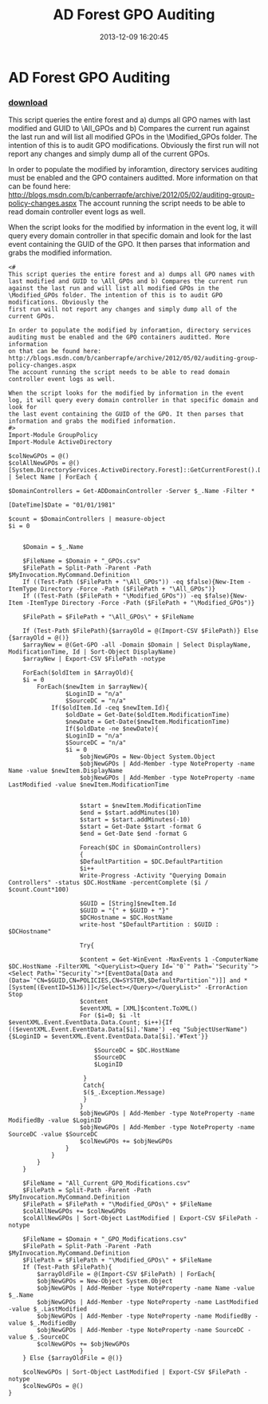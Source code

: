 ﻿---
pid:            4679
poster:         Agnostracised
title:          AD Forest GPO Auditing
date:           2013-12-09 16:20:45
format:         posh
parent:         0
parent:         0

---

# AD Forest GPO Auditing

### [download](4679.ps1)

This script queries the entire forest and a) dumps all GPO names with last modified and GUID to \All_GPOs and b) Compares the current run
against the last run and will list all modified GPOs in the \Modified_GPOs folder. The intention of this is to audit GPO modifications. Obviously the
first run will not report any changes and simply dump all of the current GPOs.

In order to populate the modified by inforamtion, directory services auditing must be enabled and the GPO containers auditted. More information
on that can be found here: http://blogs.msdn.com/b/canberrapfe/archive/2012/05/02/auditing-group-policy-changes.aspx
The account running the script needs to be able to read domain controller event logs as well.

When the script looks for the modified by information in the event log, it will query every domain controller in that specific domain and look for
the last event containing the GUID of the GPO. It then parses that information and grabs the modified information.

```posh
<#
This script queries the entire forest and a) dumps all GPO names with last modified and GUID to \All_GPOs and b) Compares the current run
against the last run and will list all modified GPOs in the \Modified_GPOs folder. The intention of this is to audit GPO modifications. Obviously the
first run will not report any changes and simply dump all of the current GPOs.

In order to populate the modified by inforamtion, directory services auditing must be enabled and the GPO containers auditted. More information
on that can be found here: http://blogs.msdn.com/b/canberrapfe/archive/2012/05/02/auditing-group-policy-changes.aspx
The account running the script needs to be able to read domain controller event logs as well.

When the script looks for the modified by information in the event log, it will query every domain controller in that specific domain and look for
the last event containing the GUID of the GPO. It then parses that information and grabs the modified information.
#>
Import-Module GroupPolicy
Import-Module ActiveDirectory

$colNewGPOs = @()
$colAllNewGPOs = @()
[System.DirectoryServices.ActiveDirectory.Forest]::GetCurrentForest().Domains | Select Name | ForEach {

$DomainControllers = Get-ADDomainController -Server $_.Name -Filter *

[DateTime]$Date = "01/01/1981"

$count = $DomainControllers | measure-object
$i = 0


    $Domain = $_.Name

    $FileName = $Domain + "_GPOs.csv"
    $FilePath = Split-Path -Parent -Path $MyInvocation.MyCommand.Definition
    If ((Test-Path ($FilePath + "\All_GPOs")) -eq $false){New-Item -ItemType Directory -Force -Path ($FilePath + "\All_GPOs")}
    If ((Test-Path ($FilePath + "\Modified_GPOs")) -eq $false){New-Item -ItemType Directory -Force -Path ($FilePath + "\Modified_GPOs")}

    $FilePath = $FilePath + "\All_GPOs\" + $FileName
   
    If (Test-Path $FilePath){$arrayOld = @(Import-CSV $FilePath)} Else {$arrayOld = @()}
    $arrayNew = @(Get-GPO -all -Domain $Domain | Select DisplayName, ModificationTime, Id | Sort-Object DisplayName)
    $arrayNew | Export-CSV $FilePath -notype

    ForEach($oldItem in $ArrayOld){
    $i = 0
        ForEach($newItem in $arrayNew){
                $LoginID = "n/a"
                $SourceDC = "n/a"
            If($oldItem.Id -ceq $newItem.Id){
                $oldDate = Get-Date($oldItem.ModificationTime)
                $newDate = Get-Date($newItem.ModificationTime)
                If($oldDate -ne $newDate){
                $LoginID = "n/a"
                $SourceDC = "n/a"
                $i = 0
                    $objNewGPOs = New-Object System.Object
                    $objNewGPOs | Add-Member -type NoteProperty -name Name -value $newItem.DisplayName
                    $objNewGPOs | Add-Member -type NoteProperty -name LastModified -value $newItem.ModificationTime
                    
                    
                    $start = $newItem.ModificationTime
                    $end = $start.addMinutes(10)
                    $start = $start.addMinutes(-10)
                    $start = Get-Date $start -format G
                    $end = Get-Date $end -format G
                    
                    Foreach($DC in $DomainControllers)
                    {
                    $DefaultPartition = $DC.DefaultPartition
                    $i++
                    Write-Progress -Activity "Querying Domain Controllers" -status $DC.HostName -percentComplete ($i / $count.Count*100)
                    
                    $GUID = [String]$newItem.Id
                    $GUID = "{" + $GUID + "}"
                    $DCHostname = $DC.HostName
                    write-host "$DefaultPartition : $GUID : $DCHostname"
                                        
                    Try{
                    
                    $content = Get-WinEvent -MaxEvents 1 -ComputerName $DC.HostName -FilterXML "<QueryList><Query Id=`"0`" Path=`"Security`"><Select Path=`"Security`">*[EventData[Data and (Data=`"CN=$GUID,CN=POLICIES,CN=SYSTEM,$DefaultPartition`")]] and *[System[(EventID=5136)]]</Select></Query></QueryList>" -ErrorAction Stop
                    $content
                    $eventXML = [XML]$content.ToXML()
                    For ($i=0; $i -lt $eventXML.Event.EventData.Data.Count; $i++){If (($eventXML.Event.EventData.Data[$i].'Name') -eq "SubjectUserName"){$LoginID = $eventXML.Event.EventData.Data[$i].'#Text'}}

                        $SourceDC = $DC.HostName
                        $SourceDC
                        $LoginID
                    
                     }
                     Catch{
                     $($_.Exception.Message)
                     }   
                    }
                    $objNewGPOs | Add-Member -type NoteProperty -name ModifiedBy -value $LoginID
                    $objNewGPOs | Add-Member -type NoteProperty -name SourceDC -value $SourceDC
                    $colNewGPOs += $objNewGPOs
                }
            }
        }
    }
    
    $FileName = "All_Current_GPO_Modifications.csv"
    $FilePath = Split-Path -Parent -Path $MyInvocation.MyCommand.Definition
    $FilePath = $FilePath + "\Modified_GPOs\" + $FileName
    $colAllNewGPOs += $colNewGPOs
    $colAllNewGPOs | Sort-Object LastModified | Export-CSV $FilePath -notype
    
    $FileName = $Domain + "_GPO_Modifications.csv"
    $FilePath = Split-Path -Parent -Path $MyInvocation.MyCommand.Definition
    $FilePath = $FilePath + "\Modified_GPOs\" + $FileName
    If (Test-Path $FilePath){
        $arrayOldFile = @(Import-CSV $FilePath) | ForEach{
        $objNewGPOs = New-Object System.Object
        $objNewGPOs | Add-Member -type NoteProperty -name Name -value $_.Name
        $objNewGPOs | Add-Member -type NoteProperty -name LastModified -value $_.LastModified
        $objNewGPOs | Add-Member -type NoteProperty -name ModifiedBy -value $_.ModifiedBy
        $objNewGPOs | Add-Member -type NoteProperty -name SourceDC -value $_.SourceDC
        $colNewGPOs += $objNewGPOs
                    }
    } Else {$arrayOldFile = @()}
        
    $colNewGPOs | Sort-Object LastModified | Export-CSV $FilePath -notype
    $colNewGPOs = @()
}
```
